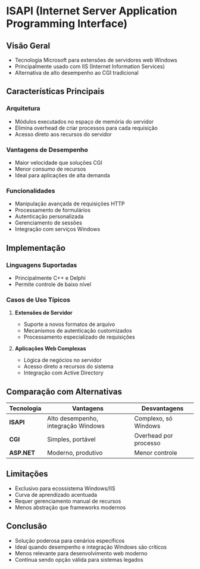 # ISAPI (Internet Server Application Programming Interface)

## Visão Geral

- Tecnologia Microsoft para extensões de servidores web Windows
- Principalmente usado com IIS (Internet Information Services)
- Alternativa de alto desempenho ao CGI tradicional

## Características Principais

### Arquitetura

- Módulos executados no espaço de memória do servidor
- Elimina overhead de criar processos para cada requisição
- Acesso direto aos recursos do servidor

### Vantagens de Desempenho

- Maior velocidade que soluções CGI
- Menor consumo de recursos
- Ideal para aplicações de alta demanda

### Funcionalidades

- Manipulação avançada de requisições HTTP
- Processamento de formulários
- Autenticação personalizada
- Gerenciamento de sessões
- Integração com serviços Windows

## Implementação

### Linguagens Suportadas

- Principalmente C++ e Delphi
- Permite controle de baixo nível

### Casos de Uso Típicos

1. **Extensões de Servidor**

   - Suporte a novos formatos de arquivo
   - Mecanismos de autenticação customizados
   - Processamento especializado de requisições

2. **Aplicações Web Complexas**
   - Lógica de negócios no servidor
   - Acesso direto a recursos do sistema
   - Integração com Active Directory

## Comparação com Alternativas

| Tecnologia  | Vantagens                           | Desvantagens          |
| ----------- | ----------------------------------- | --------------------- |
| **ISAPI**   | Alto desempenho, integração Windows | Complexo, só Windows  |
| **CGI**     | Simples, portável                   | Overhead por processo |
| **ASP.NET** | Moderno, produtivo                  | Menor controle        |

## Limitações

- Exclusivo para ecossistema Windows/IIS
- Curva de aprendizado acentuada
- Requer gerenciamento manual de recursos
- Menos abstração que frameworks modernos

## Conclusão

- Solução poderosa para cenários específicos
- Ideal quando desempenho e integração Windows são críticos
- Menos relevante para desenvolvimento web moderno
- Continua sendo opção válida para sistemas legados

